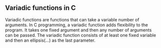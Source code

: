 ## Variadic functions in C
Variadic functions are functions that can take a variable number of arguments. In C programming, a variadic function adds flexibility to the program. It takes one fixed argument and then any number of arguments can be passed. The variadic function consists of at least one fixed variable and then an ellipsis(…) as the last parameter.
